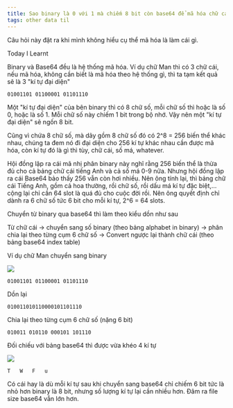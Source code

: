 ```yaml
---
title: Sao binary là 0 với 1 mà chiếm 8 bit còn base64 để mã hóa chữ cái mà lại có 6 bit.
tags: other data til
---
```


Câu hỏi này đặt ra khi mình không hiểu cụ thể mã hóa là làm cái gì.

Today I Learnt

Binary và Base64 đều là hệ thống mã hóa. Ví dụ chữ Man thì có 3 chữ cái, nếu mã hóa, không cần biết là mã hóa theo hệ thống gì, thì ta tạm kết quả sẽ là 3 "kí tự đại diện"

```
01001101 01100001 01101110
```

Một "kí tự đại diện" của bên binary thì có 8 chữ số, mỗi chữ số thì hoặc là số 0, hoặc là số 1. Mỗi chữ số này chiếm 1 bit trong bộ nhớ. Vậy nên một "kí tự đại diện" sẽ ngốn 8 bit.

Cũng vì chứa 8 chữ số, mà dãy gồm 8 chữ số đó có 2^8 = 256 biến thể khác nhau, chúng ta đem nó đi đại diện cho 256 kí tự khác nhau cần được mã hóa, còn kí tự đó là gì thì tùy, chữ cái, số má, whatever.

Hội đồng lập ra cái mã nhị phân binary này nghĩ rằng 256 biến thể là thừa đủ cho cả bảng chữ cái tiếng Anh và cả số má 0-9 nữa. Nhưng hội đồng lập ra cái Base64 bảo thấy 256 vẫn còn hơi nhiều. Nên ông tính lại, thì bảng chữ cái Tiếng Anh, gồm cả hoa thường, rồi chữ số, rồi dấu má kí tự đặc biệt,... cộng lại chỉ cần 64 slot là quá đủ cho cuộc đời rồi. Nên ông quyết định chỉ dành ra 6 chữ số tức 6 bit cho mỗi kí tự, 2^6 = 64 slots.

Chuyển từ binary qua base64 thì làm theo kiểu dồn như sau

Từ chữ cái -> chuyển sang số binary (theo bảng alphabet in binary) -> phân chia lại theo từng cụm 6 chữ số -> Convert ngược lại thành chữ cái (theo bảng base64 index table)

Ví dụ chữ Man chuyển sang binary

![](https://i.ibb.co/4YJZZ9W/Screenshot-1.jpg)

```
01001101 01100001 01101110
```

Dồn lại

```
010011010110000101101110
```

Chia lại theo từng cụm 6 chữ số (nặng 6 bit)

```
010011 010110 000101 101110
```

Đối chiếu với bảng base64 thì được vừa khéo 4 kí tự

![](https://i.ibb.co/qyws0f3/Screenshot-3.jpg)

```
T	W	F	u
```

Có cái hay là dù mỗi kí tự sau khi chuyển sang base64 chỉ chiếm 6 bit tức là nhỏ hơn binary là 8 bit, nhưng số lượng kí tự lại cần nhiều hơn. Đâm ra file size base64 vẫn lớn hơn.
